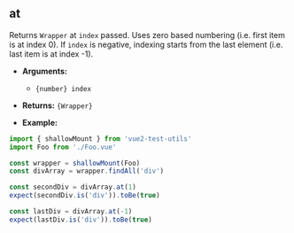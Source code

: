 ## at

Returns `Wrapper` at `index` passed. Uses zero based numbering (i.e. first item is at index 0).
If `index` is negative, indexing starts from the last element (i.e. last item is at index -1).

- **Arguments:**

  - `{number} index`

- **Returns:** `{Wrapper}`

- **Example:**

```js
import { shallowMount } from 'vue2-test-utils'
import Foo from './Foo.vue'

const wrapper = shallowMount(Foo)
const divArray = wrapper.findAll('div')

const secondDiv = divArray.at(1)
expect(secondDiv.is('div')).toBe(true)

const lastDiv = divArray.at(-1)
expect(lastDiv.is('div')).toBe(true)
```
